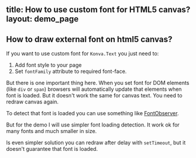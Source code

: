 title: How to use custom font for HTML5 canvas?
layout: demo_page
---

## How to draw external font on html5 canvas?

If you want to use custom font for `Konva.Text` you just need to:
1. Add font style to your page
2. Set `fontFamily` attribute to required font-face.

But there is one important thing here. When you set font for DOM elements (like `div` or `span`) browsers will automatically update that elements when font is loaded. But it doesn't work the same for canvas text. You need to redraw canvas again.

To detect that font is loaded you can use something like [FontObserver](https://fontfaceobserver.com/).

But for the demo I will use simpler font loading detection. It work ok for many fonts and much smaller in size.

Is even simpler solution you can redraw after delay with `setTimeout`, but it doesn't guarantee that font is loaded.

<!-- {% iframe /downloads/code/sandbox/Custom_Font.html %} -->

<!-- {% include_code Konva Custom Font sandbox/Custom_Font.html %} -->
